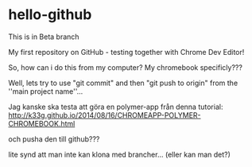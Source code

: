 hello-github
============


This is in Beta branch

My first repository on GitHub - testing together with Chrome Dev Editor!

So, how can i do this from my computer? My chromebook specificly???

Well, lets try to use "git commit" and then "git push to origin" from the
''main project name''...


Jag kanske ska testa att göra en polymer-app från denna tutorial:
http://k33g.github.io/2014/08/16/CHROMEAPP-POLYMER-CHROMEBOOK.html

och pusha den till github???

lite synd att man inte kan klona med brancher... (eller kan man det?)
